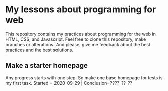 # My lessons about programming for web
This repository contains my practices about programming for the web in HTML, CSS, and Javascript.
Feel free to clone this repository, make branches or alterations. And please, give me feedback about the best practices and the best solutions.

## Make a starter homepage
Any progress starts with one step. So make one base homepage for tests is my first task.
Started = 2020-09-29 | Conclusion=????-??-??